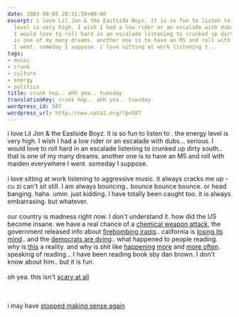 ```yaml
---
date: 2003-08-05 20:31:58+00:00
excerpt: i love Lil Jon & the Eastside Boyz. it is so fun to listen to . the energy
  level is very high. I wish I had a low rider or an escalade with dubs... serious.
  I would love to roll hard in an escalade listening to crunked up dirty south.. that
  is one of my many dreams. another one is to have an M5 and roll with maiden everywhere
  I went. someday I suppose. i love sitting at work listening t...
tags:
- music
- crunk
- culture
- energy
- politics
title: crunk hop.. ahh yea.. tuesday
translationKey: crunk hop.. ahh yea.. tuesday
wordpress_id: 587
wordpress_url: http://new.nata2.org/?p=587
---
```


i love Lil Jon & the Eastside Boyz. it is so fun to listen to . the energy level is very high. I wish I had a low rider or an escalade with dubs... serious. I would love to roll hard in an escalade listening to crunked up dirty south.. that is one of my many dreams. another one is to have an M5 and roll with maiden everywhere I went. someday I suppose. <br/><br/>i love sitting at work listening to aggressive music. it always cracks me up - cu zi can't sit still. I am always bouncing.. bounce bounce bounce. or head banging. haha. umm. just kidding. I have totally been caught too. it is always embarrasing. but whatever. <br/><br/>our country is madness right now. I don't understand it. how did the US become insane. we have a real chance of a <a href="http://quote.bloomberg.com/apps/news?pid=10000080&sid=aXa.2UVFiUso&refer=asia">chemical weapon attack</a>, the government released info about <a href="http://www.sacbee.com/state_wire/story/7166474p-8113624c.html">firebombing iraqis</a>.. california is <a href="http://www.sfgate.com/cgi-bin/article.cgi?f=/news/archive/2003/08/04/national1949EDT0658.DTL">losing its mind</a>.. and the <a href="http://news.yahoo.com/news?tmpl=story2&cid=694&u=/ap/20030804/ap_on_el_pr/democrats_lieberman_2&printer=1">democrats are dying</a>.. what happened to people reading. why is <a href="http://drudgereport.com/flash.htm">this</a> a reality. and why is shit like <a href="http://www.kstp.com/article/view/111560">happening</a> <A href="http://www.mansfieldnewsjournal.com/news/stories/20030805/localnews/3882.html">more</a> and <a href="http://abclocal.go.com/wpvi/news/08052003_bb_capitals.html">more often</a>.<br/> speaking of reading... I have been reading book sby dan brown. I don't know about him.. but it is fun. <br/><br/>oh yea. this isn't <a href="http://sg.search.yahoo.com/search/news_sg_pf?p=ukey%3A5652223">scary at all</a>

<br/><br/>i may have <a href="http://ironkungfu.com">stopped making sense again</a>